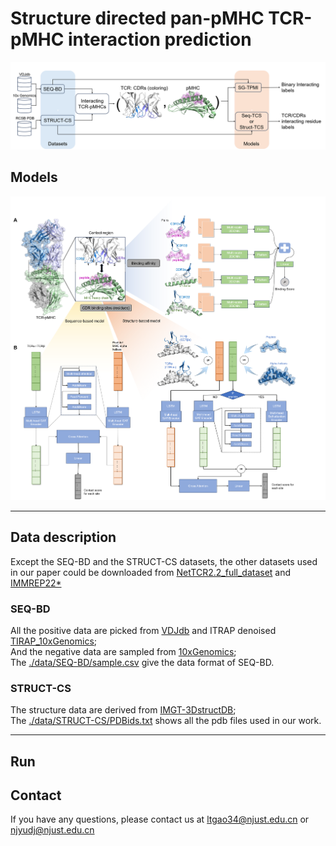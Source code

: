 # Structure directed pan-pMHC TCR-pMHC interaction prediction
![workflow](https://github.com/gaol00034/pan-pMHC/blob/main/Figures/Workflow.png)
## Models
![workflow](https://github.com/gaol00034/pan-pMHC/blob/main/Figures/models.png)
***
## Data description
Except the SEQ-BD and the STRUCT-CS datasets, the other datasets used in our paper could be downloaded from [NetTCR2.2_full_dataset](https://github.com/mnielLab/NetTCR-2.2/blob/main/data/nettcr_2_2_full_dataset.csv) and [IMMREP22*](https://github.com/mnielLab/NetTCR-2.2/blob/main/data/IMMREP/train/all_peptides_redundancy_reduced.csv)
### SEQ-BD
All the positive data are picked from [VDJdb](https://vdjdb.cdr3.net/overview) and ITRAP denoised [TIRAP_10xGenomics](https://github.com/mnielLab/ITRAP_benchmark);  
And the negative data are sampled from [10xGenomics](https://www.10xgenomics.com/datasets);  
The [./data/SEQ-BD/sample.csv](https://github.com/gaol00034/pan-pMHC/data/SEQ-BD/sample.csv) give the data format of SEQ-BD.
### STRUCT-CS
The structure data are derived from [IMGT-3DstructDB](https://www.imgt.org/3Dstructure-DB/);  
The [./data/STRUCT-CS/PDBids.txt](https://github.com/gaol00034/pan-pMHC/data/STRUCT-CS/PDBids.txt) shows all the pdb files used in our work.
***
## Run

## Contact
If you have any questions, please contact us at [ltgao34@njust.edu.cn](ltgao34@njust.edu.cn) or [njyudj@njust.edu.cn](njyudj@njust.edu.cn)

